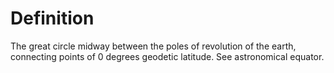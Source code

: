 # Definition

The great circle midway between the poles of revolution of the earth,
connecting points of 0 degrees geodetic latitude. See astronomical
equator.
